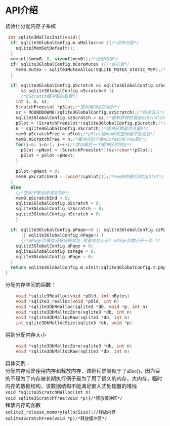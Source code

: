 # API介绍
<font face="微软雅黑" size="3px">

初始化分配内存子系统  
```c
 int sqlite3MallocInit(void){
  if( sqlite3GlobalConfig.m.xMalloc==0 ){/*没有分配*/
    sqlite3MemSetDefault();
  }
  memset(&mem0, 0, sizeof(mem0));/*分配内存*/
  if( sqlite3GlobalConfig.bCoreMutex ){/*核心锁*/
    mem0.mutex = sqlite3MutexAlloc(SQLITE_MUTEX_STATIC_MEM);/*分配一个互斥锁*/
  }

  if( sqlite3GlobalConfig.pScratch && sqlite3GlobalConfig.szScratch>=100/*szScratch每个缓冲区的大小*/
      && sqlite3GlobalConfig.nScratch>0 ){
      /*nScratch缓冲区的数量*/
    int i, n, sz;
    ScratchFreeslot *pSlot;/*空闲缓冲区的指针*/
    sz = ROUNDDOWN8(sqlite3GlobalConfig.szScratch);/*四舍五入*/
    sqlite3GlobalConfig.szScratch = sz;/*重新获得的值给szScratch*/
    pSlot = (ScratchFreeslot*)sqlite3GlobalConfig.pScratch;/*将sqlite3GlobalConfig头指针给pSlot*/
    n = sqlite3GlobalConfig.nScratch;/*缓冲区数量给变量n*/
    mem0.pScratchFree = pSlot;/*pSlot给mem0的空闲缓冲区地址*/
    mem0.nScratchFree = n;/*缓冲光的个数nScratchFree是n*/
    for(i=0; i<n-1; i++){/*求出最后一个缓冲区的地址*/
      pSlot->pNext = (ScratchFreeslot*)(sz+(char*)pSlot);
      pSlot = pSlot->pNext;
    }

    pSlot->pNext = 0;
    mem0.pScratchEnd = (void*)&pSlot[1];/*mem0的最后地址pSlot*/
  }
  else
    {/*空间不够全部清空为0*/
    mem0.pScratchEnd = 0;
    sqlite3GlobalConfig.pScratch = 0;
    sqlite3GlobalConfig.szScratch = 0;
    sqlite3GlobalConfig.nScratch = 0;
    }

  if( sqlite3GlobalConfig.pPage==0 || sqlite3GlobalConfig.szPage<512
      || sqlite3GlobalConfig.nPage<1 )
      {/*pPage页缓存没有分配地址 或者地址小于1 nPage页数小于一页 */
    sqlite3GlobalConfig.pPage = 0;
    sqlite3GlobalConfig.szPage = 0;
    sqlite3GlobalConfig.nPage = 0;
  }
  return sqlite3GlobalConfig.m.xInit(sqlite3GlobalConfig.m.pAppData);
}
```
分配内存空间的函数：
```c
    void *sqlite3Realloc(void *pOld, int nBytes)
    void *sqlite3_realloc(void *pOld, int n)
    void *sqlite3DbRealloc(sqlite3 *db, void *p, int n)
    void *sqlite3DbMallocZero(sqlite3 *db, int n)
    void *sqlite3DbMallocRaw(sqlite3 *db, int n)
    int sqlite3DbMallocSize(sqlite3 *db, void *p)
```
得到分配内存大小
```c
    void *sqlite3DbMallocZero(sqlite3 *db, int n)
    void *sqlite3DbMallocRaw(sqlite3 *db, int n)
```
具体实例：  
分配内存就是使用内存和释放内存，该例程是类似于了alloc()，因为目的不是为了内存被长期执行例子是为了用了很久的内存，大内存，临时内存的数据结构，该数据结构不能满足嵌入式处理器的堆栈  
`void *sqlite3ScratchMalloc(int n)`  
`void sqlite3ScratchFree(void *p){/*释放缓冲区*/`  
释放内存的函数  
`sqlite3_release_memory(allocSize);//释放内存`  
`sqlite3ScratchFree(void *p)/*释放缓冲区*/`  